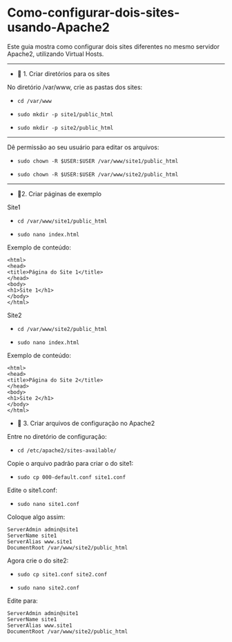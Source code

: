# Como-configurar-dois-sites-usando-Apache2

Este guia mostra como configurar dois sites diferentes no mesmo servidor Apache2, utilizando Virtual Hosts.

----

* 📌 1. Criar diretórios para os sites

No diretório /var/www, crie as pastas dos sites:

* ```cd /var/www```

* ```sudo mkdir -p site1/public_html```

* ```sudo mkdir -p site2/public_html```
----

Dê permissão ao seu usuário para editar os arquivos:

* ```sudo chown -R $USER:$USER /var/www/site1/public_html```

* ```sudo chown -R $USER:$USER /var/www/site2/public_html```
----

* 📌2. Criar páginas de exemplo

Site1

* ```cd /var/www/site1/public_html```
  
* ```sudo nano index.html```

Exemplo de conteúdo:
```
<html>
<head>
<title>Página do Site 1</title>
</head>
<body>
<h1>Site 1</h1>
</body>
</html>
```
Site2 

* ```cd /var/www/site2/public_html```
  
* ```sudo nano index.html```

Exemplo de conteúdo:
```
<html>
<head>
<title>Página do Site 2</title>
</head>
<body>
<h1>Site 2</h1>
</body>
</html>
```
* 📌 3. Criar arquivos de configuração no Apache2

Entre no diretório de configuração:

* ```cd /etc/apache2/sites-available/```
  
Copie o arquivo padrão para criar o do site1:

* ```sudo cp 000-default.conf site1.conf```
  
Edite o site1.conf:

* ```sudo nano site1.conf```
  
Coloque algo assim:
```
ServerAdmin admin@site1
ServerName site1
ServerAlias www.site1
DocumentRoot /var/www/site2/public_html
```
Agora crie o do site2:

* ```sudo cp site1.conf site2.conf```
  
* ```sudo nano site2.conf```

Edite para:
```
ServerAdmin admin@site1
ServerName site1
ServerAlias www.site1
DocumentRoot /var/www/site2/public_html
```
